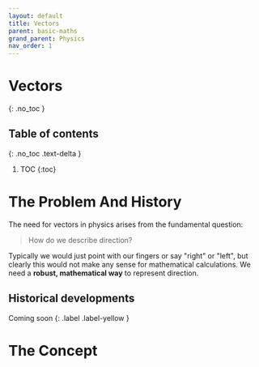 ```yaml
---
layout: default
title: Vectors
parent: basic-maths
grand_parent: Physics
nav_order: 1
---
```


# Vectors
{: .no_toc }

## Table of contents
{: .no_toc .text-delta }

1. TOC
{:toc}

# The Problem And History

The need for vectors in physics arises from the fundamental question:

> How do we describe direction?

Typically we would just point with our fingers or say "right" or "left", but clearly this would not make any sense for mathematical calculations.
We need a **robust, mathematical way** to represent direction.

## Historical developments
Coming soon
{: .label .label-yellow }

<!--
Although the concept of vectors taught in the modern way seems easy, we must first analyse **how they came to be.** You may skip [ahead](#the-concept) if the history does not spark your interests.
## The First attempt
 In the 16th century, mathematicians like [Girolamo Cardano](https://en.wikipedia.org/wiki/Gerolamo_Cardano) began exploring solutions to equations that led to the concept of **complex numbers**, which have both real and imaginary parts.

<img src="/assets/images/physics/vectors/fig-1.png" alt="Imaginary graph" style="display: block; margin-left: auto; margin-right: auto;" width="400" height="300"> -->


# The Concept

<!--
<img src="/assets/images/physics/vectors/vectors_meme_1.jpg" alt="Vectors Meme" style="display: block; margin-left: auto; margin-right: auto;" width="400" height="300"> -->
